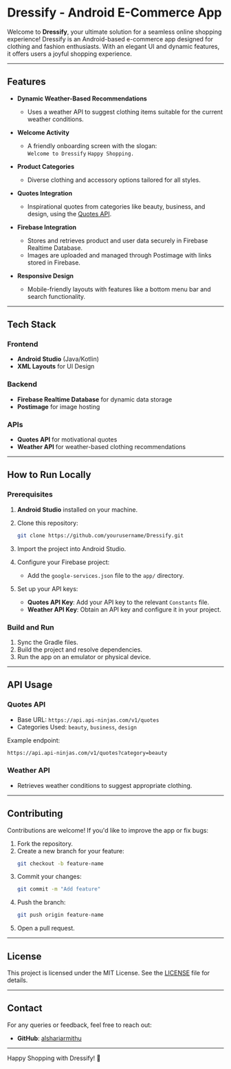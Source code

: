 # Dressify - Android E-Commerce App

Welcome to **Dressify**, your ultimate solution for a seamless online shopping experience! Dressify is an Android-based e-commerce app designed for clothing and fashion enthusiasts. With an elegant UI and dynamic features, it offers users a joyful shopping experience.

---

## Features

- **Dynamic Weather-Based Recommendations**
  - Uses a weather API to suggest clothing items suitable for the current weather conditions.

- **Welcome Activity**
  - A friendly onboarding screen with the slogan:  
    `Welcome to Dressify`
    `Happy Shopping.`

- **Product Categories**
  - Diverse clothing and accessory options tailored for all styles.

- **Quotes Integration**
  - Inspirational quotes from categories like beauty, business, and design, using the [Quotes API](https://api.api-ninjas.com/v1/quotes).

- **Firebase Integration**
  - Stores and retrieves product and user data securely in Firebase Realtime Database.
  - Images are uploaded and managed through Postimage with links stored in Firebase.

- **Responsive Design**
  - Mobile-friendly layouts with features like a bottom menu bar and search functionality.

---

## Tech Stack

### **Frontend**
- **Android Studio** (Java/Kotlin)
- **XML Layouts** for UI Design

### **Backend**
- **Firebase Realtime Database** for dynamic data storage
- **Postimage** for image hosting

### **APIs**
- **Quotes API** for motivational quotes
- **Weather API** for weather-based clothing recommendations

---

## How to Run Locally

### Prerequisites
1. **Android Studio** installed on your machine.
2. Clone this repository:
   ```bash
   git clone https://github.com/yourusername/Dressify.git
   ```
3. Import the project into Android Studio.
4. Configure your Firebase project:
   - Add the `google-services.json` file to the `app/` directory.

5. Set up your API keys:
   - **Quotes API Key**: Add your API key to the relevant `Constants` file.
   - **Weather API Key**: Obtain an API key and configure it in your project.

### Build and Run
1. Sync the Gradle files.
2. Build the project and resolve dependencies.
3. Run the app on an emulator or physical device.

---

## API Usage

### Quotes API
- Base URL: `https://api.api-ninjas.com/v1/quotes`
- Categories Used: `beauty`, `business`, `design`

Example endpoint:
```bash
https://api.api-ninjas.com/v1/quotes?category=beauty
```

### Weather API
- Retrieves weather conditions to suggest appropriate clothing.

---
## Contributing

Contributions are welcome! If you'd like to improve the app or fix bugs:
1. Fork the repository.
2. Create a new branch for your feature:
   ```bash
   git checkout -b feature-name
   ```
3. Commit your changes:
   ```bash
   git commit -m "Add feature"
   ```
4. Push the branch:
   ```bash
   git push origin feature-name
   ```
5. Open a pull request.

---

## License

This project is licensed under the MIT License. See the [LICENSE](LICENSE) file for details.

---

## Contact

For any queries or feedback, feel free to reach out:
- **GitHub**: [alshariarmithu](https://github.com/alshariarmithu)

---

Happy Shopping with Dressify! 🎉
